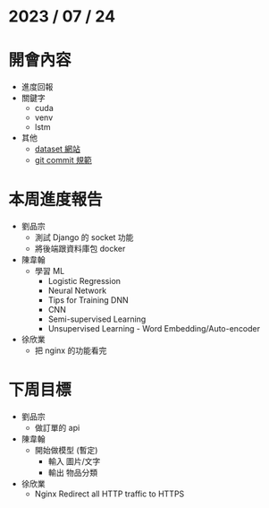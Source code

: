# 2023 / 07 / 24

# 開會內容
- 進度回報
- 關鍵字
  - cuda
  - venv
  - lstm
- 其他
  - [dataset 網站](https://www.kaggle.com/)
  - [git commit 規範](https://zhuanlan.zhihu.com/p/90281637)

# 本周進度報告
- 劉品宗
    - 測試 Django 的 socket 功能
    - 將後端跟資料庫包 docker
- 陳韋翰
    - 學習 ML
      - Logistic Regression
      - Neural Network
      - Tips for Training DNN
      - CNN
      - Semi-supervised Learning
      - Unsupervised Learning - Word Embedding/Auto-encoder
- 徐欣業
    - 把 nginx 的功能看完

# 下周目標
- 劉品宗
  - 做訂單的 api
- 陳韋翰
  - 開始做模型 (暫定)
    - 輸入 圖片/文字
    - 輸出 物品分類
- 徐欣業
  - Nginx Redirect all HTTP traffic to HTTPS
